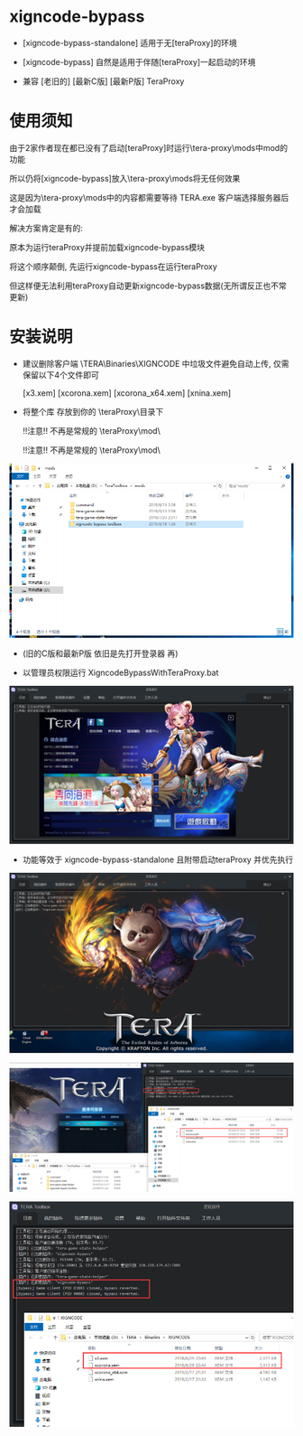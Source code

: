 # xigncode-bypass

- [xigncode-bypass-standalone] 适用于无[teraProxy]的环境

- [xigncode-bypass] 自然是适用于伴随[teraProxy]一起启动的环境

- 兼容 [老旧的] [最新C版] [最新P版] TeraProxy

# 使用须知

由于2家作者现在都已没有了启动[teraProxy]时运行\tera-proxy\mods中mod的功能

所以仍将[xigncode-bypass]放入\tera-proxy\mods将无任何效果

这是因为\tera-proxy\mods中的内容都需要等待 TERA.exe 客户端选择服务器后才会加载

解决方案肯定是有的:

原本为运行teraProxy并提前加载xigncode-bypass模块

将这个顺序颠倒, 先运行xigncode-bypass在运行teraProxy

但这样便无法利用teraProxy自动更新xigncode-bypass数据(无所谓反正也不常更新)

# 安装说明

- 建议删除客户端 \TERA\Binaries\XIGNCODE 中垃圾文件避免自动上传, 仅需保留以下4个文件即可

  [x3.xem] [xcorona.xem] [xcorona_x64.xem] [xnina.xem]

- 将整个库 存放到你的 \teraProxy\目录下

  !!注意!! 不再是常规的 \teraProxy\mod\

  !!注意!! 不再是常规的 \teraProxy\mod\

![screenshot](https://github.com/zc149352394/xigncode-bypass/blob/master/screenshot/01.png)

- (旧的C版和最新P版 依旧是先打开登录器 再)

- 以管理员权限运行 XigncodeBypassWithTeraProxy.bat

![screenshot](https://github.com/zc149352394/xigncode-bypass/blob/master/screenshot/02.png)

- 功能等效于 xigncode-bypass-standalone 且附带启动teraProxy 并优先执行

![screenshot](https://github.com/zc149352394/xigncode-bypass/blob/master/screenshot/03.png)

![screenshot](https://github.com/zc149352394/xigncode-bypass/blob/master/screenshot/04.png)

![screenshot](https://github.com/zc149352394/xigncode-bypass/blob/master/screenshot/05.png)
